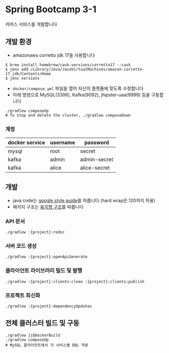 # Spring Bootcamp 3-1

커머스 서비스를 개발합니다

## 개발 환경

- amazonaws corretto jdk 17을 사용합니다
```shell
$ brew install homebrew/cask-versions/corretto17 --cask
$ jenv add /Library/Java/JavaVirtualMachines/amazon-corretto-17.jdk/Contents/Home
$ jenv versions
```

- `docker/compose.yml` 파일을 열어 자신의 플랫폼에 맞도록 수정합니다
- 아래 명령으로 MySQL(3306), Kafka(9092), jhipster-uaa(9999) 등을 구동합니다
```shell
./gradlew composeUp
# To stop and delete the cluster, ./gradlew composeDown
```

### 계정

docker service|username|password
---|---|---
mysql|root|secret
kafka|admin|admin-secret
kafka|alice|alice-secret

## 개발

- java code는 [google style guide](https://github.com/google/styleguide/blob/gh-pages/intellij-java-google-style.xml)를 따릅니다 (hard wrap은 120까지 허용)
- 패키지 구조는 [육각형 구조](https://reflectoring.io/spring-hexagonal/)를 따릅니다

### API 문서

```shell
./gradlew :{project}:redoc
```

### 서버 코드 생성

```shell
./gradlew :{project}:openApiGenerate
```

### 클라이언트 라이브러리 빌드 및 발행

```shell
./gradlew :{project}:clients:clean :{project}:clients:publish
```

### 프로젝트 최신화

```shell
./gradlew :{project}:dependencyUpdates
```

## 전체 클러스터 빌드 및 구동

```shell
./gradlew jibDockerBuild
./gradlew composeUp
# MySQL 클라이언트에서 각 서비스별 DDL 적용
```
